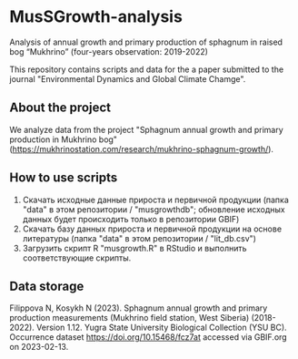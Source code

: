 # MusSGrowth-analysis
Analysis of annual growth and primary production of sphagnum in raised bog “Mukhrino” (four-years observation: 2019-2022) 

This repository contains scripts and data for the a paper submitted to the journal "Environmental Dynamics and Global Climate Chamge".

## About the project

We analyze data from the project "Sphagnum annual growth and primary production in Mukhrino bog" (https://mukhrinostation.com/research/mukhrino-sphagnum-growth/).

## How to use scripts
1. Скачать исходные данные прироста и первичной продукции (папка "data" в этом репозитории / "musgrowthdb"; обновление исходных данных будет происходить только в репозитории GBIF)
2. Скачать базу данных прироста и первичной продукции на основе литературы (папка "data" в этом репозитории / "lit_db.csv")
3. Загрузить скрипт R "musgrowth.R" в RStudio и выполнить соответствующие скрипты.

## Data storage

Filippova N, Kosykh N (2023). Sphagnum annual growth and primary production measurements (Mukhrino field station, West Siberia) (2018-2022). Version 1.12. Yugra State University Biological Collection (YSU BC). Occurrence dataset https://doi.org/10.15468/fcz7at accessed via GBIF.org on 2023-02-13.
